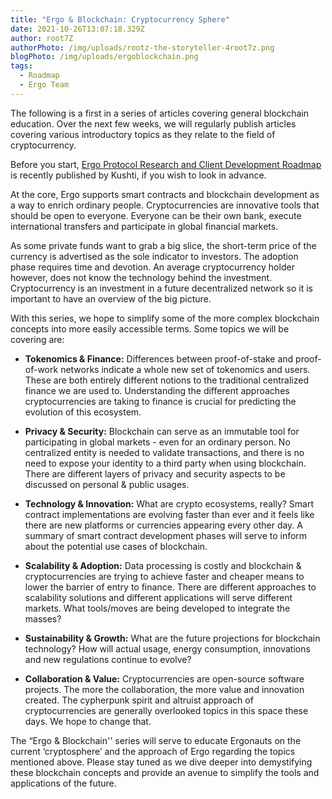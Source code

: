 ```yaml
---
title: "Ergo & Blockchain: Cryptocurrency Sphere"
date: 2021-10-26T13:07:18.329Z
author: root7Z
authorPhoto: /img/uploads/rootz-the-storyteller-4root7z.png
blogPhoto: /img/uploads/ergoblockchain.png
tags:
  - Roadmap
  - Ergo Team
---
```

<!--StartFragment-->



The following is a first in a series of articles covering general blockchain education. Over the next few weeks, we will regularly publish articles covering various introductory topics as they relate to the field of cryptocurrency.



Before you start, [Ergo Protocol Research and Client Development Roadmap](https://www.reddit.com/r/ergonauts/comments/qfjhw4/ergo_protocol_research_and_client_development/) is recently published by Kushti, if you wish to look in advance.



At the core, Ergo supports smart contracts and blockchain development as a way to enrich ordinary people. Cryptocurrencies are innovative tools that should be open to everyone. Everyone can be their own bank, execute international transfers and participate in global financial markets. 



As some private funds want to grab a big slice, the short-term price of the currency is advertised as the sole indicator to investors. The adoption phase requires time and devotion. An average cryptocurrency holder however, does not know the technology behind the investment. Cryptocurrency is an investment in a future decentralized network so it is important to have an overview of the big picture.



With this series, we hope to simplify some of the more complex blockchain concepts into more easily accessible terms. Some topics we will be covering are:



* **Tokenomics & Finance:** Differences between proof-of-stake and proof-of-work networks indicate a whole new set of tokenomics and users. These are both entirely different notions to the traditional centralized finance we are used to. Understanding the different approaches cryptocurrencies are taking to finance is crucial for predicting the evolution of this ecosystem.



* **Privacy & Security:** Blockchain can serve as an immutable tool for participating in global markets - even for an ordinary person. No centralized entity is needed to validate transactions, and there is no need to expose your identity to a third party when using blockchain. There are different layers of privacy and security aspects to be discussed on personal & public usages.



* **Technology & Innovation:** What are crypto ecosystems, really? Smart contract implementations are evolving faster than ever and it feels like there are new platforms or currencies appearing every other day. A summary of smart contract development phases will serve to inform about the potential use cases of blockchain.



* **Scalability & Adoption:** Data processing is costly and blockchain & cryptocurrencies are trying to achieve faster and cheaper means to lower the barrier of entry to finance. There are different approaches to scalability solutions and different applications will serve different markets. What tools/moves are being developed to integrate the masses?



* **Sustainability & Growth:** What are the future projections for blockchain technology? How will actual usage, energy consumption, innovations and new regulations continue to evolve? 



* **Collaboration & Value:** Cryptocurrencies are open-source software projects. The more the collaboration, the more value and innovation created. The cypherpunk spirit and altruist approach of cryptocurrencies are generally overlooked topics in this space these days. We hope to change that. 



The “Ergo & Blockchain'' series will serve to educate Ergonauts on the current ‘cryptosphere’ and the approach of Ergo regarding the topics mentioned above. Please stay tuned as we dive deeper into demystifying these blockchain concepts and provide an avenue to simplify the tools and applications of the future. 



<!--EndFragment-->